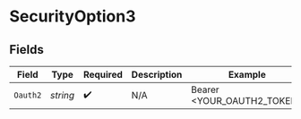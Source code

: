 # SecurityOption3


## Fields

| Field                      | Type                       | Required                   | Description                | Example                    |
| -------------------------- | -------------------------- | -------------------------- | -------------------------- | -------------------------- |
| `Oauth2`                   | *string*                   | :heavy_check_mark:         | N/A                        | Bearer <YOUR_OAUTH2_TOKEN> |